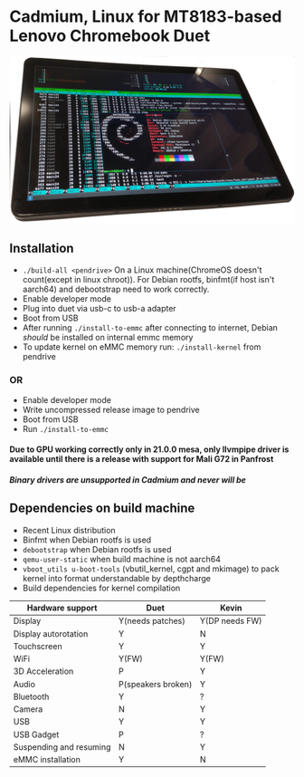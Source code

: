 # Cadmium, Linux for MT8183-based Lenovo Chromebook Duet

<p align="center">
<img src="/pics/duet_small.png" alt="Lenovo Duet running Linux" data-canonical-src="/pics/duet_small.png"/></p>

## Installation
- ``` ./build-all <pendrive> ``` On a Linux machine(ChromeOS doesn't count(except in linux chroot)). For Debian rootfs, binfmt(if host isn't aarch64) and debootstrap need to work correctly.
- Enable developer mode
- Plug <pendrive> into duet via usb-c to usb-a adapter
- Boot from USB
- After running ``` ./install-to-emmc ``` after connecting to internet, Debian _should_ be installed on internal emmc memory
- To update kernel on eMMC memory run: ```./install-kernel``` from pendrive

### OR
- Enable developer mode
- Write uncompressed release image to pendrive
- Boot from USB
- Run ```./install-to-emmc```

#### Due to GPU working correctly only in 21.0.0 mesa, only llvmpipe driver is available until there is a release with support for Mali G72 in Panfrost
#### *Binary drivers are unsupported in Cadmium and never will be*

## Dependencies on build machine
- Recent Linux distribution
- Binfmt when Debian rootfs is used
- ```debootstrap``` when Debian rootfs is used
- ```qemu-user-static``` when build machine is not aarch64
- ```vboot_utils u-boot-tools``` (vbutil_kernel, cgpt and mkimage) to pack kernel into format understandable by depthcharge
- Build dependencies for kernel compilation

| Hardware support        	| Duet               	| Kevin          	|
|-------------------------	|--------------------	|----------------	|
| Display                 	| Y(needs patches)   	| Y(DP needs FW) 	|
| Display autorotation    	| Y                  	| N              	|
| Touchscreen             	| Y                  	| Y              	|
| WiFi                    	| Y(FW)              	| Y(FW)          	|
| 3D Acceleration         	| P                  	| Y              	|
| Audio                   	| P(speakers broken) 	| Y              	|
| Bluetooth               	| Y                  	| ?              	|
| Camera                  	| N                  	| Y              	|
| USB                     	| Y                  	| Y              	|
| USB Gadget              	| P                  	| ?              	|
| Suspending and resuming 	| N                  	| Y              	|
| eMMC installation       	| Y                  	| N              	|
